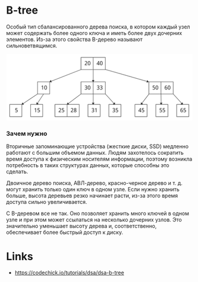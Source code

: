 # B-tree

Особый тип сбалансированного дерева поиска, в котором каждый узел может содержать более одного ключа и иметь более двух дочерних элементов. Из-за этого свойства B-дерево называют сильноветвящимся.

![img.png](img.png)

### Зачем нужно
Вторичные запоминающие устройства (жесткие диски, SSD) медленно работают с большим объемом данных. Людям захотелось сократить время доступа к физическим носителям информации, поэтому возникла потребность в таких структурах данных, которые способны это сделать.

Двоичное дерево поиска, АВЛ-дерево, красно-черное дерево и т. д. могут хранить только один ключ в одном узле. Если нужно хранить больше, высота деревьев резко начинает расти, из-за этого время доступа сильно увеличивается.

С B-деревом все не так. Оно позволяет хранить много ключей в одном узле и при этом может ссылаться на несколько дочерних узлов. Это значительно уменьшает высоту дерева и, соответственно, обеспечивает более быстрый доступ к диску.

# Links

- https://codechick.io/tutorials/dsa/dsa-b-tree
